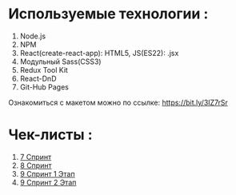 # Используемые технологии :

1. Node.js
2. NPM
3. React(create-react-app): HTML5, JS(ES22): .jsx
4. Модульный Sass(CSS3)
5. Redux Tool Kit
6. React-DnD
7. Git-Hub Pages

Ознакомиться с макетом можно по ссылке: https://bit.ly/3IZ7rSr

# Чек-листы :

1. [7 Спринт](https://code.s3.yandex.net/web-plus/checklists/checklist_pdf/checklist_7.pdf)
2. [8 Спринт](https://code.s3.yandex.net/web-plus/checklists/checklist_pdf/checklist_8.pdf)
3. [9 Спринт 1 Этап](https://code.s3.yandex.net/web-plus/checklists/checklist_pdf/checklist_9-1.pdf)
4. [9 Спринт 2 Этап](https://code.s3.yandex.net/web-plus/checklists/checklist_pdf/checklist_9-2.pdf)